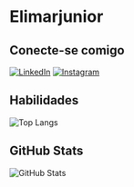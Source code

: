 # Elimarjunior


## Conecte-se comigo
[![LinkedIn](https://img.shields.io/badge/LinkedIn-000?style=for-the-badge&logo=linkedin&logoColor=0E76A8)](https://www.linkedin.com/in/elimar-robson-rodrigues-silva-junior/) [![Instagram](https://img.shields.io/badge/Instagram-000?style=for-the-badge&logo=instagram)](https://www.instagram.com/elimarjuniorex/)

## Habilidades
![Top Langs](https://github-readme-stats-git-masterrstaa-rickstaa.vercel.app/api/top-langs/?username=elimarjunior&bg_color=000&border_color=30A3DC&title_color=E94D5F&text_color=FFF)

## GitHub Stats
![GitHub Stats](https://github-readme-stats.vercel.app/api?username=elimarjunior&theme=transparent&bg_color=000&border_color=30A3DC&show_icons=true&icon_color=30A3DC&title_color=E94D5F&text_color=FFF)
